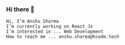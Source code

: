 ### Hi there 👋
    Hi, I’m Anshu Sharma
    I’m currently working on React Js
    I’m interested in ... Web Development
    How to reach me ... anshu.sharma@hcode.tech

<!--
**anshu0xx/anshu0xx** is a ✨ _special_ ✨ repository because its `README.md` (this file) appears on your GitHub profile.

Here are some ideas to get you started:

- 🔭 I’m currently working on React Js
-->
